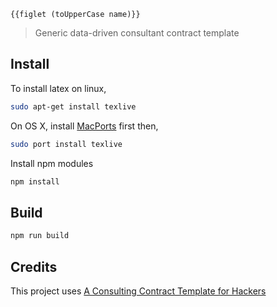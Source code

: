 ```
{{figlet (toUpperCase name)}}
```
> Generic data-driven consultant contract template

## Install

To install latex on linux,

```bash
sudo apt-get install texlive
```

On OS X, install [MacPorts](http://www.macports.org/) first then,

```bash
sudo port install texlive
```

Install npm modules

```bash
npm install
```


## Build

``` bash
npm run build
```


## Credits

This project uses [A Consulting Contract Template for Hackers](https://github.com/shimon/consulting-contract-template)
